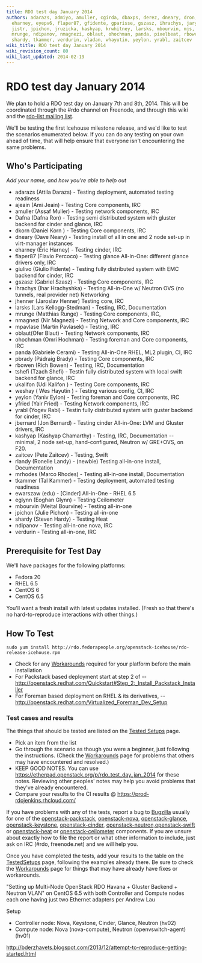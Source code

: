 ```yaml
---
title: RDO test day January 2014
authors: adarazs, admiyo, amuller, cgirda, dbaxps, derez, dneary, dron, edu, eglynn,
  eharney, eyepv6, flaper87, gfidente, gparisse, gszasz, ihrachys, jary, jbernard,
  jistr, jpichon, jruzicka, kashyap, krwhitney, larsks, mbourvin, mjs, mpavlase, mrhodes,
  mrunge, ndipanov, nmagnezi, oblaut, ohochman, panda, pixelbeat, rbowen, rlandy,
  shardy, tkammer, verdurin, vladan, whayutin, yeylon, yrabl, zaitcev
wiki_title: RDO test day January 2014
wiki_revision_count: 80
wiki_last_updated: 2014-02-19
---
```


# RDO test day January 2014

We plan to hold a RDO test day on January 7th and 8th, 2014. This will be coordinated through the #rdo channel on Freenode, and through this wiki and the [rdo-list mailing list](http://www.redhat.com/mailman/listinfo/rdo-list).

We'll be testing the first Icehouse milestone release, and we'd like to test the scenarios enumerated below. If you can do any testing on your own ahead of time, that will help ensure that everyone isn't encountering the same problems.

## Who's Participating

*Add your name, and how you're able to help out*

*   adarazs (Attila Darazs) - Testing deployment, automated testing readiness
*   ajeain (Ami Jeain) - Testing Core components, IRC
*   amuller (Assaf Muller) - Testing network components, IRC
*   Dafna (Dafna Ron) - Testing semi distributed system with gluster backend for cinder and glance, IRC
*   dkorn (Daniel Korn ) - Testing Core components, IRC
*   dneary (Dave Neary) - Testing install of all in one and 2 node set-up in virt-manager instances
*   eharney (Eric Harney) - Testing cinder, IRC
*   flaper87 (Flavio Percoco) - Testing glance All-in-One: different glance drivers only, IRC
*   giulivo (Giulio Fidente) - Testing fully distributed system with EMC backend for cinder, IRC
*   gszasz (Gabriel Szasz) - Testing Core components, IRC
*   ihrachys (Ihar Hrachyshka) - Testing All-in-One w/ Neutron OVS (no tunnels, real provider net) Networking
*   jhenner (Jaroslav Henner) Testing core, IRC
*   larsks (Lars Kellogg-Stedman) - Testing, IRC, Documentation
*   mrunge (Matthias Runge) - Testing Core components, IRC,
*   nmagnezi (Nir Magnezi) - Testing Network and Core components, IRC
*   mpavlase (Martin Pavlasek) - Testing, IRC
*   oblaut(Ofer Blaut) - Testing Network components, IRC
*   ohochman (Omri Hochman) - Testing foreman and Core components, IRC
*   panda (Gabriele Cerami) - Testing All-in-One RHEL, ML2 plugin, CI, IRC
*   pbrady (Pádraig Brady) - Testing Core components, IRC
*   rbowen (Rich Bowen) - Testing, IRC, Documentation
*   tshefi (Tzach Shefi) - Testin fully distributed system with local swift backend for glance, IRC
*   ukalifon (Udi Kalifon ) - Testing Core components, IRC
*   weshay ( Wes Hayutin ) - Testing various config, CI, IRC
*   yeylon (Yaniv Eylon) - Testing foreman and Core components, IRC
*   yfried (Yair Fried) - Testing Network components, IRC
*   yrabl (Yogev Rabl) - Testin fully distributed system with guster backend for cinder, IRC
*   jbernard (Jon Bernard) - Testing cinder All-in-One: LVM and Gluster drivers, IRC
*   kashyap (Kashyap Chamarthy) - Testing, IRC, Documentation -- minimal, 2 node set-up, hand-configured, Neutron w/ GRE+OVS, on F20.
*   zaitcev (Pete Zaitcev) - Testing, Swift
*   rlandy (Ronelle Landy) - (newbie) Testing all-in-one install, Documentation
*   mrhodes (Marco Rhodes) - Testing all-in-one install, Documentation
*   tkammer (Tal Kammer) - Testing deployment, automated testing readiness
*   ewarszaw (edu) - [Cinder] All-in-One - RHEL 6.5
*   eglynn (Eoghan Glynn) - Testing Ceilometer
*   mbourvin (Meital Bourvine) - Testing all-in-one
*   jpichon (Julie Pichon) - Testing all-in-one
*   shardy (Steven Hardy) - Testing Heat
*   ndipanov - Testing all-in-one nova, IRC
*   verdurin - Testing all-in-one, IRC

## Prerequisite for Test Day

We'll have packages for the following platforms:

*   Fedora 20
*   RHEL 6.5
*   CentOS 6
*   CentOS 6.5

You'll want a fresh install with latest updates installed. (Fresh so that there's no hard-to-reproduce interactions with other things.)

## How To Test

    sudo yum install http://rdo.fedorapeople.org/openstack-icehouse/rdo-release-icehouse.rpm

*   Check for any [ Workarounds](Workarounds_2014_01) required for your platform before the main installation
*   For Packstack based deployment start at step 2 of -- <http://openstack.redhat.com/Quickstart#Step_2:_Install_Packstack_Installer>
*   For Foreman based deployment on RHEL & its derivatives, -- <http://openstack.redhat.com/Virtualized_Foreman_Dev_Setup>

### Test cases and results

The things that should be tested are listed on the [Tested Setups](TestedSetups_2014_01) page.

*   Pick an item from the list
*   Go through the scenario as though you were a beginner, just following the instructions. (Check the [ Workarounds](Workarounds_2014_01) page for problems that others may have encountered and resolved.)
*   KEEP GOOD NOTES. You can use <https://etherpad.openstack.org/p/rdo_test_day_jan_2014> for these notes. Reviewing other peoples' notes may help you avoid problems that they've already encountered.
*   Compare your results to the CI results @ <https://prod-rdojenkins.rhcloud.com/>

If you have problems with any of the tests, report a bug to [Bugzilla](https://bugzilla.redhat.com) usually for one of the [openstack-packstack](https://bugzilla.redhat.com/enter_bug.cgi?product=RDO&version=18&component=openstack-packstack), [openstack-nova](https://bugzilla.redhat.com/enter_bug.cgi?product=RDO&version=18&component=openstack-nova), [openstack-glance](https://bugzilla.redhat.com/enter_bug.cgi?product=RDO&version=18&component=openstack-glance), [openstack-keystone](https://bugzilla.redhat.com/enter_bug.cgi?product=RDO&version=18&component=openstack-keystone), [openstack-cinder](https://bugzilla.redhat.com/enter_bug.cgi?product=RDO&version=18&component=openstack-cinder), [openstack-neutron](https://bugzilla.redhat.com/enter_bug.cgi?product=RDO&version=18&component=openstack-neutron),[openstack-swift](https://bugzilla.redhat.com/enter_bug.cgi?product=RDO&version=18&component=openstack-swift) or [openstack-heat](https://bugzilla.redhat.com/enter_bug.cgi?product=RDO&version=18&component=openstack-heat) or [openstack-ceilometer](https://bugzilla.redhat.com/enter_bug.cgi?product=RDO&version=18&component=openstack-ceilometer) components. If you are unsure about exactly how to file the report or what other information to include, just ask on IRC (#rdo, freenode.net) and we will help you.

Once you have completed the tests, add your results to the table on the [TestedSetups](TestedSetups_2014_01) page, following the examples already there. Be sure to check the [ Workarounds](Workarounds_2014_01) page for things that may have already have fixes or workarounds.

"Setting up Multi-Node OpenStack RDO Havana + Gluster Backend + Neutron VLAN" on CentOS 6.5 with both Controller and Compute nodes each one having just two Ethernet adapters per Andrew Lau

Setup

* Controller node: Nova, Keystone, Cinder, Glance, Neutron (hv02)
* Compute node: Nova (nova-compute), Neutron (openvswitch-agent) (hv01)

<http://bderzhavets.blogspot.com/2013/12/attempt-to-reproduce-getting-started.html>
